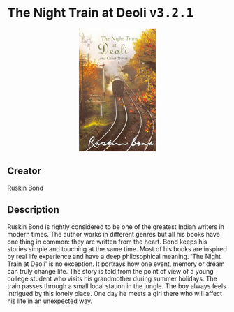 
# The Night Train at Deoli <kbd>v3.2.1</kbd>

<center>
  <img src="./cover-1024.jpg"/>
</center>

## Creator
Ruskin Bond

## Description
Ruskin Bond is rightly considered to be one of the greatest Indian writers in modern times. The author works in different genres but all his books have one thing in common: they are written from the heart. Bond keeps his stories simple and touching at the same time. Most of his books are inspired by real life experience and have a deep philosophical meaning. 'The Night Train at Deoli' is no exception. It portrays how one event, memory or dream can truly change life. The story is told from the point of view of a young college student who visits his grandmother during summer holidays. The train passes through a small local station in the jungle. The boy always feels intrigued by this lonely place. One day he meets a girl there who will affect his life in an unexpected way.
